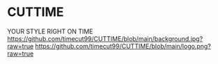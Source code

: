 # CUTTIME
YOUR STYLE RIGHT ON TIME
https://github.com/timecut99/CUTTIME/blob/main/background.jpg?raw=true
https://github.com/timecut99/CUTTIME/blob/main/logo.png?raw=true
